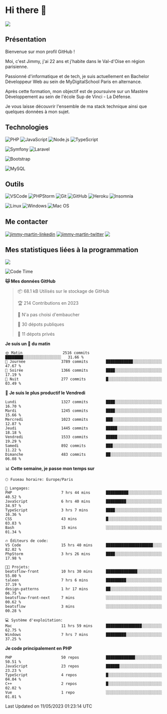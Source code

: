 # Hi there 👋

![](https://komarev.com/ghpvc/?username=jimmy-martin&color=1a1b27)

<!--
**jimmy-martin/jimmy-martin** is a ✨ _special_ ✨ repository because its `README.md` (this file) appears on your GitHub profile.

Here are some ideas to get you started:

- 🔭 I’m currently working on ...
- 🌱 I’m currently learning ...
- 👯 I’m looking to collaborate on ...
- 🤔 I’m looking for help with ...
- 💬 Ask me about ...
- 📫 How to reach me: ...
- 😄 Pronouns: ...
- ⚡ Fun fact: ...
-->

## Présentation

Bienvenue sur mon profil GitHub !

Moi, c'est Jimmy, j'ai 22 ans et j'habite dans le Val-d'Oise en région parisienne.

Passionné d'informatique et de tech, je suis actuellement en Bachelor Développeur Web au sein de MyDigitalSchool Paris en alternance.

Après cette formation, mon objectif est de poursuivre sur un Mastère Développement au sein de l'école Sup de Vinci - La Défense.

Je vous laisse découvrir l'ensemble de ma stack technique ainsi que quelques données à mon sujet.

## Technologies

<div>

![PHP](https://img.shields.io/badge/PHP-777BB4?style=for-the-badge&logo=php&logoColor=white) ![JavaScript](https://img.shields.io/badge/JavaScript-F7DF1E?style=for-the-badge&logo=javascript&logoColor=black) ![Node.js](https://img.shields.io/badge/Node.js-43853D?style=for-the-badge&logo=node.js&logoColor=white) ![TypeScript](https://img.shields.io/badge/TypeScript-007ACC?style=for-the-badge&logo=typescript&logoColor=white)

</div>
<div>

![Symfony](https://img.shields.io/badge/Symfony-092E20?style=for-the-badge&logo=symfony&logoColor=white) ![Laravel](https://img.shields.io/badge/Laravel-FF2D20?style=for-the-badge&logo=laravel&logoColor=white)

</div>
<div>

![Bootstrap](https://img.shields.io/badge/Bootstrap-563D7C?style=for-the-badge&logo=bootstrap&logoColor=white)

</div>
<div>

![MySQL](https://img.shields.io/badge/MySQL-4479A1?style=for-the-badge&logo=mysql&logoColor=white)

</div>

## Outils

![VSCode](https://img.shields.io/badge/VSCode-007ACC?style=for-the-badge&logo=visual-studio-code&logoColor=white)
![PHPStorm](http://img.shields.io/badge/-PHPStorm-181717?style=for-the-badge&logo=phpstorm&logoColor=white)
![Git](https://img.shields.io/badge/Git-E44C30?style=for-the-badge&logo=git&logoColor=white)
![GitHub](https://img.shields.io/badge/GitHub-100000?style=for-the-badge&logo=github&logoColor=white)
![Heroku](https://img.shields.io/badge/Heroku-6762a6?style=for-the-badge&logo=heroku&logoColor=white)
![Insomnia](https://img.shields.io/badge/Insomnia-5600cd?style=for-the-badge&logo=insomnia&logoColor=white)

![Linux](https://img.shields.io/badge/Linux-FCC624?style=for-the-badge&logo=linux&logoColor=white)
![Windows](https://img.shields.io/badge/Windows-0078D6?style=for-the-badge&logo=windows&logoColor=white)
![Mac OS](https://img.shields.io/badge/mac%20os-000000?style=for-the-badge&logo=apple&logoColor=white)

## Me contacter

<p>
<a href="https://www.linkedin.com/in/jimmy-martin-dev/" target="blank"><img align="center" src="https://img.shields.io/badge/-LinkedIn-0077B5?style=for-the-badge&logo=Linkedin&logoColor=white&link=https://www.linkedin.com/in/jimmy-martin-dev/" alt="jimmy-martin-linkedin"/></a>
<a href="https://twitter.com/jimmydev_" target="blank"><img align="center" src="https://img.shields.io/badge/-Twitter-1DA1F2?style=for-the-badge&logo=Twitter&logoColor=white&link=https://twitter.com/jimmydev_" alt="jimmy-martin-twitter"/></a>
 <a href="mailto:jimmy.martin952@gmail.com" target="blank"><img align="center" src="https://img.shields.io/badge/gmail-D14836?style=for-the-badge&logo=gmail&logoColor=white" /></a>
</p>

## Mes statistiques liées à la programmation

<a href="https://github-readme-stats.vercel.app/api/top-langs/?username=jimmy-martin&layout=compact">
  <img align="center" src="https://github-readme-stats.vercel.app/api/top-langs/?username=jimmy-martin&layout=compact"/>
</a>



<!--START_SECTION:waka-->
![Code Time](http://img.shields.io/badge/Code%20Time-1%2C811%20hrs%2025%20mins-blue)

**🐱 Mes données GitHub** 

> 📦 68.1 kB Utilisés sur le stockage de GitHub 
 > 
> 🏆 214 Contributions en 2023
 > 
> 🚫 N'a pas choisi d'embaucher
 > 
> 📜 30 dépots publiques 
 > 
> 🔑 11 dépots privés 
 > 
**Je suis un 🐤 du matin** 

```text
🌞 Matin                  2516 commits        ████████░░░░░░░░░░░░░░░░░   31.66 % 
🌆 Journée                3789 commits        ████████████░░░░░░░░░░░░░   47.67 % 
🌃 Soirée                 1366 commits        ████░░░░░░░░░░░░░░░░░░░░░   17.19 % 
🌙 Nuit                   277 commits         █░░░░░░░░░░░░░░░░░░░░░░░░   03.49 % 
```
📅 **Je suis le plus productif le Vendredi** 

```text
Lundi                    1327 commits        ████░░░░░░░░░░░░░░░░░░░░░   16.70 % 
Mardi                    1245 commits        ████░░░░░░░░░░░░░░░░░░░░░   15.66 % 
Mercredi                 1023 commits        ███░░░░░░░░░░░░░░░░░░░░░░   12.87 % 
Jeudi                    1445 commits        █████░░░░░░░░░░░░░░░░░░░░   18.18 % 
Vendredi                 1533 commits        █████░░░░░░░░░░░░░░░░░░░░   19.29 % 
Samedi                   892 commits         ███░░░░░░░░░░░░░░░░░░░░░░   11.22 % 
Dimanche                 483 commits         ██░░░░░░░░░░░░░░░░░░░░░░░   06.08 % 
```


📊 **Cette semaine, je passe mon temps sur** 

```text
🕑︎ Fuseau horaire: Europe/Paris

💬 Langages: 
PHP                      7 hrs 44 mins       ██████████░░░░░░░░░░░░░░░   40.52 % 
JavaScript               6 hrs 40 mins       █████████░░░░░░░░░░░░░░░░   34.97 % 
TypeScript               3 hrs 7 mins        ████░░░░░░░░░░░░░░░░░░░░░   16.36 % 
CSS                      43 mins             █░░░░░░░░░░░░░░░░░░░░░░░░   03.83 % 
Bash                     15 mins             ░░░░░░░░░░░░░░░░░░░░░░░░░   01.34 % 

🔥 Éditeurs de code: 
VS Code                  15 hrs 40 mins      █████████████████████░░░░   82.02 % 
PhpStorm                 3 hrs 26 mins       ████░░░░░░░░░░░░░░░░░░░░░   17.98 % 

🐱‍💻 Projets: 
beatsflow-front          10 hrs 30 mins      ██████████████░░░░░░░░░░░   55.00 % 
taleen                   7 hrs 6 mins        █████████░░░░░░░░░░░░░░░░   37.19 % 
design-patterns          1 hr 17 mins        ██░░░░░░░░░░░░░░░░░░░░░░░   06.75 % 
beatsflow-front-next     7 mins              ░░░░░░░░░░░░░░░░░░░░░░░░░   00.62 % 
beatsflow                3 mins              ░░░░░░░░░░░░░░░░░░░░░░░░░   00.28 % 

💻 Système d'exploitation: 
Mac                      11 hrs 59 mins      ████████████████░░░░░░░░░   62.75 % 
Windows                  7 hrs 7 mins        █████████░░░░░░░░░░░░░░░░   37.25 % 
```

**Je code principalement en PHP** 

```text
PHP                      50 repos            █████████████░░░░░░░░░░░░   50.51 % 
JavaScript               23 repos            ██████░░░░░░░░░░░░░░░░░░░   23.23 % 
TypeScript               4 repos             █░░░░░░░░░░░░░░░░░░░░░░░░   04.04 % 
C++                      2 repos             █░░░░░░░░░░░░░░░░░░░░░░░░   02.02 % 
Vue                      1 repo              ░░░░░░░░░░░░░░░░░░░░░░░░░   01.01 % 
```




 Last Updated on 11/05/2023 01:23:14 UTC
<!--END_SECTION:waka-->



